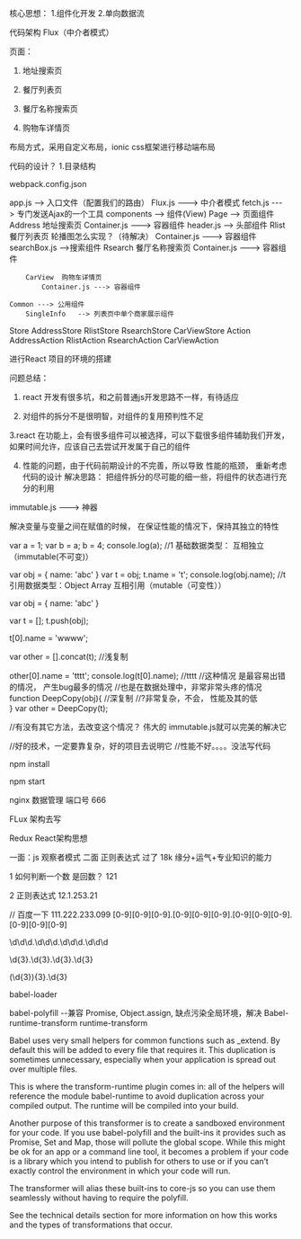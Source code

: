 

核心思想：
1.组件化开发
2.单向数据流

代码架构 Flux（中介者模式）

页面：

1. 地址搜索页

2. 餐厅列表页

3. 餐厅名称搜索页

4. 购物车详情页

布局方式，采用自定义布局，ionic css框架进行移动端布局


代码的设计？
1.目录结构

webpack.config.json

app.js --> 入口文件（配置我们的路由）
Flux.js ---> 中介者模式
fetch.js ---> 专门发送Ajax的一个工具
components --> 组件(View)
	Page --> 页面组件
		Address  地址搜索页
			Container.js ---> 容器组件
			header.js --> 头部组件
		Rlist   餐厅列表页  轮播图怎么实现？（待解决）
			Container.js ---> 容器组件
			searchBox.js -->搜索组件
		Rsearch  餐厅名称搜索页
			Container.js ---> 容器组件

		CarView  购物车详情页
			Container.js ---> 容器组件

	Common ---> 公用组件
		SingleInfo   --> 列表页中单个商家展示组件

Store
	AddressStore
	RlistStore
	RsearchStore
	CarViewStore
Action
	AddressAction
	RlistAction
	RsearchAction
	CarViewAction

进行React 项目的环境的搭建

问题总结：
1. react 开发有很多坑，和之前普通js开发思路不一样，有待适应

2. 对组件的拆分不是很明智，对组件的复用预判性不足

3.react 在功能上，会有很多组件可以被选择，可以下载很多组件辅助我们开发，
如果时间允许，应该自己去尝试开发属于自己的组件

4. 性能的问题，由于代码前期设计的不完善，所以导致
性能的瓶颈， 重新考虑代码的设计
解决思路： 把组件拆分的尽可能的细一些，将组件的状态进行充分的利用


immutable.js    ---> 神器

解决变量与变量之间在赋值的时候，
在保证性能的情况下，保持其独立的特性

var a = 1;
var b = a;
b = 4;
console.log(a); //1
基础数据类型： 互相独立（immutable(不可变)）

var obj = {
	name: 'abc'
}
var t = obj;
t.name = 't';
console.log(obj.name);  //t
引用数据类型：Object  Array 互相引用（mutable（可变性））

var obj = {
	name: 'abc'
}

var t = [];
t.push(obj);

t[0].name = 'wwww';

var other = [].concat(t);  //浅复制

other[0].name = 'tttt';
console.log(t[0].name);  //tttt
//这种情况 是最容易出错的情况， 产生bug最多的情况
//也是在数据处理中，非常非常头疼的情况
function DeepCopy(obj){
	//深复制
	//?非常复杂，不会， 性能及其的低	 	
}
var other = DeepCopy(t);

//有没有其它方法，去改变这个情况？ 
伟大的 immutable.js就可以完美的解决它

//好的技术，一定要靠复杂，好的项目去说明它
//性能不好。。。。没法写代码

npm install

npm start

nginx 数据管理 端口号 666

FLux 架构去写

Redux  React架构思想


一面：js 观察者模式  二面 正则表达式 过了 18k 缘分+运气+专业知识的能力

1 如何判断一个数 是回数？
121 

2 正则表达式
12.1.253.21

// 百度一下 
111.222.233.099
[0-9][0-9][0-9].[0-9][0-9][0-9].[0-9][0-9][0-9].[0-9][0-9][0-9]

\d\d\d.\d\d\d.\d\d\d.\d\d\d

\d{3}.\d{3}.\d{3}.\d{3}

(\d{3}){3}.\d{3} 


babel-loader

babel-polyfill --兼容 Promise, Object.assign, 缺点污染全局环境，解决 Babel-runtime-transform 
runtime-transform 

Babel uses very small helpers for common functions such as _extend. By default this will be added to every file that requires it. This duplication is sometimes unnecessary, especially when your application is spread out over multiple files.

This is where the transform-runtime plugin comes in: all of the helpers will reference the module babel-runtime to avoid duplication across your compiled output. The runtime will be compiled into your build.

Another purpose of this transformer is to create a sandboxed environment for your code. If you use babel-polyfill and the built-ins it provides such as Promise, Set and Map, those will pollute the global scope. While this might be ok for an app or a command line tool, it becomes a problem if your code is a library which you intend to publish for others to use or if you can’t exactly control the environment in which your code will run.

The transformer will alias these built-ins to core-js so you can use them seamlessly without having to require the polyfill.

See the technical details section for more information on how this works and the types of transformations that occur.







